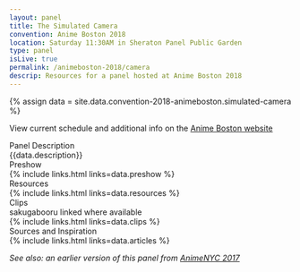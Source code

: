 ```yaml
---
layout: panel
title: The Simulated Camera
convention: Anime Boston 2018
location: Saturday 11:30AM in Sheraton Panel Public Garden
type: panel
isLive: true
permalink: /animeboston-2018/camera
descrip: Resources for a panel hosted at Anime Boston 2018
---
```


{% assign data = site.data.convention-2018-animeboston.simulated-camera %}

View current schedule and additional info on the <a href="http://www.animeboston.com/coninfo/schedule_panel/2634">Anime Boston website</a>

<div class="manga-header">Panel Description</div>
<div class="panel-description">{{data.description}}</div>

<div class="manga-header">Preshow</div>
{% include links.html links=data.preshow %}

<div class="manga-header">Resources</div>
{% include links.html links=data.resources %}

<div class="manga-header">
  Clips
  <div class="minor">sakugabooru linked where available</div>
</div>
{% include links.html links=data.clips %}

<div class="manga-header"> Sources and Inspiration </div>
{% include links.html links=data.articles %}

*See also: an earlier version of this panel from <a href="/animenyc-2017/simulated-camera/">AnimeNYC 2017</a>*

